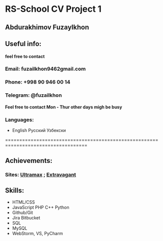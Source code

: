 # RS-School CV Project 1
## Abdurakhimov Fuzaylkhon
## Useful info:
#### feel free to contact
### __Email__: fuzailkhon9462gmail.com  
### __Phone__: +998 90 946 00 14
### __Telegram__: @fuzailkhon
#### Feel free to contact Mon - Thur other days migh be busy
### Languages:
* English Русский Узбекски

===================================================================================
## Achievements: 
### Sites: [Ultramax](https://ultramax-rb.uz) ; [Extravagant](https://extravagant.uz)
## Skills: 
* HTML/CSS
* JavaScript PHP C++ Python
* Github/Git
* Jira Bitbucket
* SQL
* MySQL
* WebStorm, VS, PyCharm


